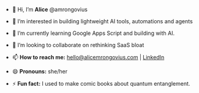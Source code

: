 - 👋 Hi, I’m **Alice** @amrongovius

- 👀 I’m interested in building lightweight AI tools, automations and agents
- 🌱 I’m currently learning Google Apps Script and building with AI. 
- 💞️ I’m looking to collaborate on rethinking SaaS bloat

- 📫 **How to reach me:** [hello@alicemrongovius.com](mailto:hello@alicemrongovius.com) | [LinkedIn](https://www.linkedin.com/in/amrongovius/)
- 😄 **Pronouns:** she/her
- ⚡ **Fun fact:** I used to make comic books about quantum entanglement.

<!---
amrongovius/amrongovius is a ✨ special ✨ repository because its `README.md` (this file) appears on your GitHub profile.
You can click the Preview link to take a look at your changes.
--->
